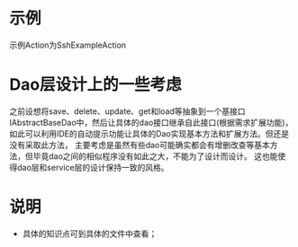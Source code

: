 # 示例
示例Action为SshExampleAction

# Dao层设计上的一些考虑
之前设想将save、delete、update、get和load等抽象到一个基接口IAbstractBaseDao中，然后让具体的dao接口继承自此接口(根据需求扩展功能)，
如此可以利用IDE的自动提示功能让具体的Dao实现基本方法和扩展方法。但还是没有采取此方法，
主要考虑是虽然有些dao可能确实都会有增删改查等基本方法，但毕竟dao之间的相似程序没有如此之大，不能为了设计而设计。
这也能使得dao层和service层的设计保持一致的风格。

# 说明
* 具体的知识点可到具体的文件中查看；
